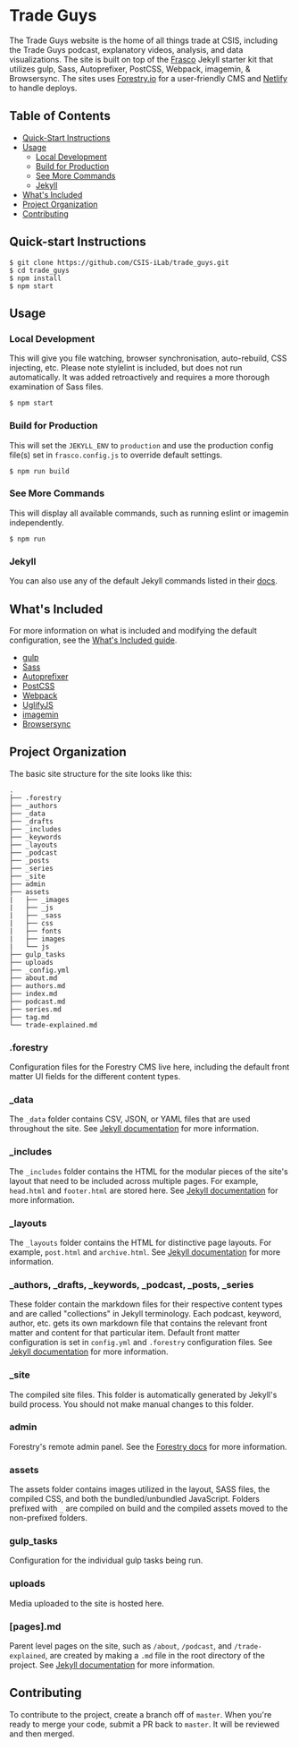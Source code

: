 # Trade Guys

The Trade Guys website is the home of all things trade at CSIS, including the Trade Guys podcast, explanatory videos, analysis, and data visualizations. The site is built on top of the [Frasco](https://github.com/ixkaito/frasco/) Jekyll starter kit that utilizes gulp, Sass, Autoprefixer, PostCSS, Webpack, imagemin, & Browsersync. The sites uses [Forestry.io](https://forestry.io/) for a user-friendly CMS and [Netlify](https://www.netlify.com/) to handle deploys.

## Table of Contents
* [Quick-Start Instructions](#quick-start-instructions)
* [Usage](#usage)
  * [Local Development](#local-development)
  * [Build for Production](#build-for-production)
  * [See More Commands](#see-more-commands)
  * [Jekyll](#jekyll)
* [What's Included](#whats-included)
* [Project Organization](#project-organization)
* [Contributing](#contributing)

## Quick-start Instructions
```shell
$ git clone https://github.com/CSIS-iLab/trade_guys.git
$ cd trade_guys
$ npm install
$ npm start
```

## Usage

### Local Development

This will give you file watching, browser synchronisation, auto-rebuild, CSS injecting, etc.  Please note stylelint is included, but does not run automatically. It was added retroactively and requires a more thorough examination of Sass files.

```shell
$ npm start
```

### Build for Production

This will set the `JEKYLL_ENV` to `production` and use the production config file(s) set in `frasco.config.js` to override default settings.

```shell
$ npm run build
```

### See More Commands

This will display all available commands, such as running eslint or imagemin independently.

```shell
$ npm run
```

### Jekyll

You can also use any of the default Jekyll commands listed in their [docs](https://jekyllrb.com/docs/usage/).

## What's Included
For more information on what is included and modifying the default configuration, see the [What's Included guide](FRASCO-DEFAULTS.md).

- [gulp](https://gulpjs.com/)
- [Sass](http://sass-lang.com/)
- [Autoprefixer](https://github.com/postcss/autoprefixer)
- [PostCSS](http://postcss.org/)
- [Webpack](https://webpack.github.io/)
- [UglifyJS](https://github.com/mishoo/UglifyJS2)
- [imagemin](https://github.com/imagemin/imagemin)
- [Browsersync](https://www.browsersync.io/)

## Project Organization
The basic site structure for the site looks like this:
```
.
├── .forestry
├── _authors
├── _data
├── _drafts
├── _includes
├── _keywords
├── _layouts
├── _podcast
├── _posts
├── _series
├── _site
├── admin
├── assets
|   ├── _images
|   ├── _js
|   ├── _sass
|   ├── css
|   ├── fonts
|   ├── images
|   └── js
├── gulp_tasks
├── uploads
├── _config.yml
├── about.md
├── authors.md
├── index.md
├── podcast.md
├── series.md
├── tag.md
└── trade-explained.md
```

### .forestry
Configuration files for the Forestry CMS live here, including the default front matter UI fields for the different content types.

### _data
The `_data` folder contains CSV, JSON, or YAML files that are used throughout the site. See [Jekyll documentation](https://jekyllrb.com/docs/datafiles/) for more information.

### _includes
The `_includes` folder contains the HTML for the modular pieces of the site's layout that need to be included across multiple pages. For example, `head.html` and `footer.html` are stored here. See [Jekyll documentation](https://jekyllrb.com/docs/includes/) for more information.

### _layouts
The `_layouts` folder contains the HTML for distinctive page layouts. For example, `post.html` and `archive.html`. See [Jekyll documentation](https://jekyllrb.com/docs/themes/) for more information.

### _authors, _drafts, _keywords, _podcast, _posts, _series
These folder contain the markdown files for their respective content types and are called "collections" in Jekyll terminology. Each podcast, keyword, author, etc. gets its own markdown file that contains the relevant front matter and content for that particular item. Default front matter configuration is set in `config.yml` and `.forestry` configuration files. See [Jekyll documentation](https://jekyllrb.com/docs/collections/) for more information.

### _site
The compiled site files. This folder is automatically generated by Jekyll's build process. You should not make manual changes to this folder.

### admin
Forestry's remote admin panel. See the [Forestry docs](https://forestry.io/docs/editing/remote-admin/) for more information.

### assets
The assets folder contains images utilized in the layout, SASS files, the compiled CSS, and both the bundled/unbundled JavaScript. Folders prefixed with `_` are compiled on build and the compiled assets moved to the non-prefixed folders.

### gulp_tasks
Configuration for the individual gulp tasks being run.

### uploads
Media uploaded to the site is hosted here.

### [pages].md
Parent level pages on the site, such as `/about`, `/podcast`, and `/trade-explained`, are created by making a `.md` file in the root directory of the project. See [Jekyll documentation](https://jekyllrb.com/docs/pages/) for more information.

## Contributing
To contribute to the project, create a branch off of `master`. When you're ready to merge your code, submit a PR back to `master`. It will be reviewed and then merged.
